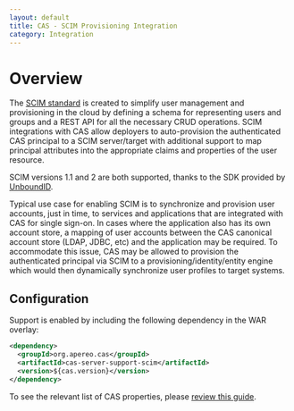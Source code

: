 ```yaml
---
layout: default
title: CAS - SCIM Provisioning Integration
category: Integration
---
```


# Overview

The [SCIM standard](http://www.simplecloud.info/) is created to simplify user management and provisioning in the cloud by defining a schema for representing users and groups and a REST API for all the necessary CRUD operations. SCIM integrations with CAS allow deployers to auto-provision the authenticated CAS principal to a SCIM server/target with additional support to map principal attributes into the appropriate claims and properties of the user resource.

SCIM versions 1.1 and 2 are both supported, thanks to the SDK provided by [UnboundID](https://github.com/PingIdentity).

Typical use case for enabling SCIM is to synchronize and provision user accounts, just in time, to services and applications that are 
integrated with CAS for single sign-on. In cases where the application also has its own account store, a mapping of user accounts between 
the CAS canonical account store (LDAP, JDBC, etc) and the application may be required. To accommodate this issue, CAS may be allowed to 
provision the authenticated principal via SCIM to a provisioning/identity/entity engine which would then dynamically 
synchronize user profiles to target systems.

## Configuration

Support is enabled by including the following dependency in the WAR overlay:

```xml
<dependency>
  <groupId>org.apereo.cas</groupId>
  <artifactId>cas-server-support-scim</artifactId>
  <version>${cas.version}</version>
</dependency>
```

To see the relevant list of CAS properties, please [review this guide](../configuration/Configuration-Properties.html#provisioning).

